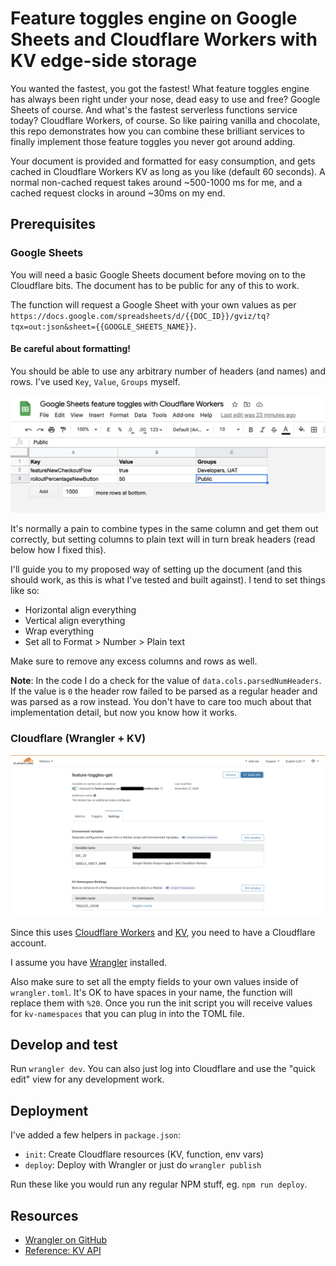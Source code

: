 # Feature toggles engine on Google Sheets and Cloudflare Workers with KV edge-side storage

You wanted the fastest, you got the fastest! What feature toggles engine has always been right under your nose, dead easy to use and free? Google Sheets of course. And what's the fastest serverless functions service today? Cloudflare Workers, of course. So like pairing vanilla and chocolate, this repo demonstrates how you can combine these brilliant services to finally implement those feature toggles you never got around adding.

Your document is provided and formatted for easy consumption, and gets cached in Cloudflare Workers KV as long as you like (default 60 seconds). A normal non-cached request takes around ~500-1000 ms for me, and a cached request clocks in around ~30ms on my end.

## Prerequisites

### Google Sheets

You will need a basic Google Sheets document before moving on to the Cloudflare bits. The document has to be public for any of this to work.

The function will request a Google Sheet with your own values as per `https://docs.google.com/spreadsheets/d/{{DOC_ID}}/gviz/tq?tqx=out:json&sheet={{GOOGLE_SHEETS_NAME}}`.

#### Be careful about formatting!

You should be able to use any arbitrary number of headers (and names) and rows. I've used `Key`, `Value`, `Groups` myself.

![Google Sheets setup](docs/google-sheets.png)

It's normally a pain to combine types in the same column and get them out correctly, but setting columns to plain text will in turn break headers (read below how I fixed this).

I'll guide you to my proposed way of setting up the document (and this should work, as this is what I've tested and built against). I tend to set things like so:

- Horizontal align everything
- Vertical align everything
- Wrap everything
- Set all to Format > Number > Plain text

Make sure to remove any excess columns and rows as well.

**Note**: In the code I do a check for the value of `data.cols.parsedNumHeaders`. If the value is `0` the header row failed to be parsed as a regular header and was parsed as a row instead. You don't have to care too much about that implementation detail, but now you know how it works.

### Cloudflare (Wrangler + KV)

![Cloudflare setup](docs/cloudflare.png)

Since this uses [Cloudflare Workers](https://workers.cloudflare.com) and [KV](https://www.cloudflare.com/products/workers-kv/), you need to have a Cloudflare account.

I assume you have [Wrangler](https://github.com/cloudflare/wrangler) installed.

Also make sure to set all the empty fields to your own values inside of `wrangler.toml`. It's OK to have spaces in your name, the function will replace them with `%20`. Once you run the init script you will receive values for `kv-namespaces` that you can plug in into the TOML file.

## Develop and test

Run `wrangler dev`. You can also just log into Cloudflare and use the "quick edit" view for any development work.

## Deployment

I've added a few helpers in `package.json`:

- `init`: Create Cloudflare resources (KV, function, env vars)
- `deploy`: Deploy with Wrangler or just do `wrangler publish`

Run these like you would run any regular NPM stuff, eg. `npm run deploy`.

## Resources

- [Wrangler on GitHub](https://github.com/cloudflare/wrangler)
- [Reference: KV API](https://developers.cloudflare.com/workers/reference/apis/kv/)
